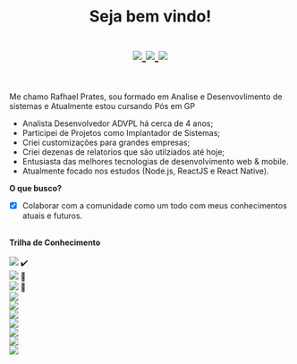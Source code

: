 <h1 align="center">Seja bem vindo!<br><br>
<a href="https://www.linkedin.com/in/rafhaelprates/">
  <img src="https://img.shields.io/badge/linkedin-%230077B5.svg?&style=for-the-badge&logo=linkedin&logoColor=white">
</a>
<a href="mailto:rafhaprates@hotmail.com">
  <img src="https://img.shields.io/badge/gmail-%23E60012.svg?&style=for-the-badge&logo=gmail&logoColor=white">
</a>
<a href="https://api.whatsapp.com/send?phone=5518988136751">
  <img src="https://img.shields.io/badge/WHATSAPP-%2325D366.svg?&style=for-the-badge&logo=whatsapp&logoColor=white">
</a>
</h1><br>

Me chamo Rafhael Prates, sou formado em Analise e Desenvovlimento de sistemas e Atualmente estou cursando Pós em GP
- Analista Desenvolvedor ADVPL há cerca de 4 anos;
- Participei de Projetos como Implantador de Sistemas;
- Criei customizações para grandes empresas;
- Criei dezenas de relatorios que são utilziados até hoje;
- Entusiasta das melhores tecnologias de desenvolvimento web & mobile.
- Atualmente focado nos estudos (Node.js, ReactJS e React Native).


<b> O que busco?</b><br>
 - [x] Colaborar com a comunidade como um todo com meus conhecimentos atuais e futuros.<br><br>

  
<b>Trilha de Conhecimento</b><br><br>
<img src="https://img.shields.io/static/v1?label=TOTVS&message=Desenvolvedor%20ADVPL&color=blue&style=flat-square"> :heavy_check_mark: <br> 
<img src="https://img.shields.io/static/v1?label=HTML&message=Estudando&color=blue&style=flat-square"> 🚧 <br> 
<img src="https://img.shields.io/static/v1?label=CSS&message=Estudando&color=blue&style=flat-square"> 🚧 <br>
<img src="https://img.shields.io/static/v1?label=JavaScript&message=Estudando&color=blue&style=flat-square"><br>
<img src="https://img.shields.io/static/v1?label=React.js&message=Estudando&color=blue&style=flat-square"><br>
<img src="https://img.shields.io/static/v1?label=React%20Native&message=Estudando&color=blue&style=flat-square"><br>
<img src="https://img.shields.io/static/v1?label=TypeScript&message=Estudando&color=blue&style=flat-square"><br>
<img src="https://img.shields.io/static/v1?label=Angular&message=Estudando&color=blue&style=flat-square"><br>
<img src="https://img.shields.io/static/v1?label=AngularJS&message=Estudando&color=blue&style=flat-square"><br>
<img src="https://img.shields.io/static/v1?label=Electron&message=Estudando&color=blue&style=flat-square"><br>
